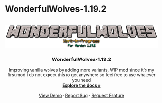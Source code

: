 # WonderfulWolves-1.19.2
<!-- PROJECT LOGO -->
<br />
<div align="center">
  <a href="https://github.com/Voltecite/WonderfulWolves-1.19.2/">
    <img src="logo.png" alt="Logo">
  </a>

<h3 align="center">WonderfulWolves-1.19.2</h3>

  <p align="center">
    Improving vanilla wolves by adding more variants, WIP mod since it's my first mod I do not expect this to get anywhere so feel free to use whatever you need
    <br />
    <a href="https://github.com/Voltecite/WonderfulWolves-1.19.2/"><strong>Explore the docs »</strong></a>
    <br />
    <br />
    <a href="https://github.com/Voltecite/WonderfulWolves-1.19.2/">View Demo</a>
    ·
    <a href="https://github.com/Voltecite/WonderfulWolves-1.19.2/issues">Report Bug</a>
    ·
    <a href="https://github.com/Voltecite/WonderfulWolves-1.19.2/issues">Request Feature</a>
  </p>
</div>

